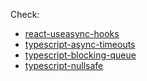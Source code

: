 Check:

- [react-useasync-hooks](react-useasync-hooks/README.md)
- [typescript-async-timeouts](typescript-async-timeouts/README.md)
- [typescript-blocking-queue](typescript-blocking-queue/README.md)
- [typescript-nullsafe](typescript-nullsafe/README.md)
